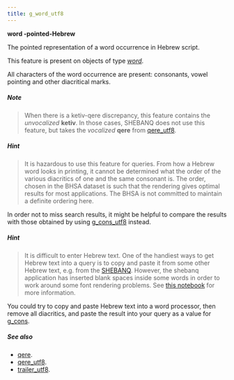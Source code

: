 ```yaml
---
title: g_word_utf8
---
```


**word -pointed-Hebrew**


The pointed representation of a word occurrence in Hebrew script.

This feature is present on objects of type [*word*](otype).

All characters of the word occurrence are present: consonants, vowel pointing and other diacritical marks.

##### Note
> When there is a ketiv-qere discrepancy, this feature contains the *unvocalized* **ketiv**.
In those cases, SHEBANQ does not use this feature, but takes the *vocalized* **qere** from
[qere_utf8](qere_utf8).

##### Hint
> It is hazardous to use this feature for queries. From how a Hebrew word looks in printing, it cannot be determined what the
order of the various diacritics of one and the same consonant is.
The order, chosen in the BHSA dataset is such that the rendering gives optimal results for most applications.
The BHSA is not committed to maintain a definite ordering here.

In order not to miss search results, it might be helpful to compare the results with those obtained by using
[g_cons_utf8](g_cons_utf8) instead.

##### Hint
> It is difficult to enter Hebrew text. One of the handiest ways to get Hebrew text into a query is to copy and paste it
from some other Hebrew text, e.g. from the [SHEBANQ]({{site.shebanq}}).
However, the shebanq application has inserted blank spaces inside some words in order to work around some font rendering
problems. See [this notebook]({{site.shebanq}}/static/docs/tools/shebanq/font-rendering.html)
for more information.

You could try to copy and paste Hebrew text into a word processor, then remove all diacritics, and paste the result into
your query as a value for [g_cons](g_cons).

##### See also

* [qere](qere). 
* [qere_utf8](qere_utf8). 
* [trailer_utf8](trailer_utf8). 
